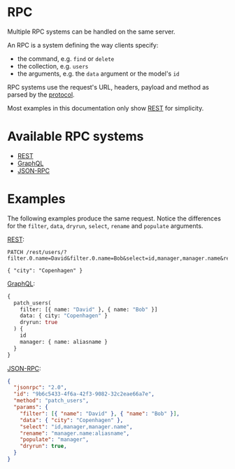 # RPC

Multiple RPC systems can be handled on the same server.

An RPC is a system defining the way clients specify:
  - the command, e.g. `find` or `delete`
  - the collection, e.g. `users`
  - the arguments, e.g. the `data` argument or the model's `id`

RPC systems use the request's URL, headers, payload and method as parsed by the [protocol](../syntax/protocols.md).

Most examples in this documentation only show [REST](../syntax/rest.md) for simplicity.

# Available RPC systems

  - [REST](../syntax/rest.md)
  - [GraphQL](../syntax/graphql.md)
  - [JSON-RPC](../syntax/jsonrpc.md)

# Examples

The following examples produce the same request. Notice the differences for the
`filter`, `data`, `dryrun`, `select`, `rename` and `populate` arguments.

[REST](../syntax/rest.md):

```HTTP
PATCH /rest/users/?filter.0.name=David&filter.0.name=Bob&select=id,manager,manager.name&rename=manager.name:aliasname&populate=manager&dryrun

{ "city": "Copenhagen" }
```

[GraphQL](../syntax/graphql.md):

```graphql
{
  patch_users(
    filter: [{ name: "David" }, { name: "Bob" }]
    data: { city: "Copenhagen" }
    dryrun: true
  ) {
    id
    manager: { name: aliasname }
  }
}
```

[JSON-RPC](../syntax/jsonrpc.md):

```json
{
  "jsonrpc": "2.0",
  "id": "9b6c5433-4f6a-42f3-9082-32c2eae66a7e",
  "method": "patch_users",
  "params": {
    "filter": [{ "name": "David" }, { "name": "Bob" }],
    "data": { "city": "Copenhagen" },
    "select": "id,manager,manager.name",
    "rename": "manager.name:aliasname",
    "populate": "manager",
    "dryrun": true,
  }
}
```
